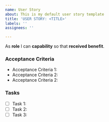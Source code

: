 ```yaml
---
name: User Story
about: This is my default user story template
title: 'USER STORY: <TITLE>'
labels: ''
assignees: ''

---
```


As **role** I can **capability** so that **received benefit**.

### Acceptance Criteria
- Acceptance Criteria 1:
- Acceptance Criteria 2:
- Acceptance Criteria 2:
### Tasks
- [ ] Task 1:
- [ ] Task 2:
- [ ] Task 3:

